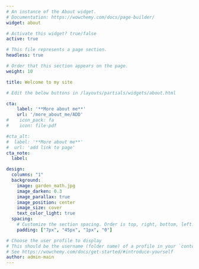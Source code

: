 ```yaml
---
# An instance of the About widget.
# Documentation: https://wowchemy.com/docs/page-builder/
widget: about

# Activate this widget? true/false
active: true

# This file represents a page section.
headless: true

# Order that this section appears on the page.
weight: 10

title: Welcome to my site

# Edit the below buttons in /layouts/partials/widgets/about.html

cta:
    label: '**More about me**'
    url: '/more_about_me/ADD'
#    icon_pack: fa
#    icon: file-pdf

#cta_alt:
#  label: '**More about me**'
#  url: 'add link to page'
cta_note:
  label: 

design:
  columns: "1"  
  background:
    image: garden_math.jpg
    image_darken: 0.3
    image_parallax: true
    image_position: center
    image_size: cover
    text_color_light: true
  spacing:
    # Customize the section spacing. Order is top, right, bottom, left.
    padding: ["7px", "45px", "1px", "0"]

# Choose the user profile to display
# This should be the username (folder name) of a profile in your `content/authors/` folder.
# See https://wowchemy.com/docs/get-started/#introduce-yourself
author: admin-main
---
```

